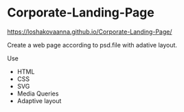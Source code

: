 # Corporate-Landing-Page


https://loshakovaanna.github.io/Corporate-Landing-Page/

Create a web page  according to psd.file with adative layout.


Use
* HTML
* CSS
* SVG
* Media Queries
* Adaptive layout
